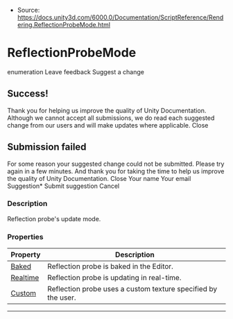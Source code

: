 * Source: https://docs.unity3d.com/6000.0/Documentation/ScriptReference/Rendering.ReflectionProbeMode.html

# ReflectionProbeMode
enumeration
Leave feedback
Suggest a change
## Success!
Thank you for helping us improve the quality of Unity Documentation. Although we cannot accept all submissions, we do read each suggested change from our users and will make updates where applicable.
Close
## Submission failed
For some reason your suggested change could not be submitted. Please <a>try again</a> in a few minutes. And thank you for taking the time to help us improve the quality of Unity Documentation.
Close
Your name Your email Suggestion* Submit suggestion
Cancel
### Description
Reflection probe's update mode.
### Properties
Property | Description  
---|---  
[Baked](https://docs.unity3d.com/6000.0/Documentation/ScriptReference/Rendering.ReflectionProbeMode.Baked.html) | Reflection probe is baked in the Editor.  
[Realtime](https://docs.unity3d.com/6000.0/Documentation/ScriptReference/Rendering.ReflectionProbeMode.Realtime.html) | Reflection probe is updating in real-time.  
[Custom](https://docs.unity3d.com/6000.0/Documentation/ScriptReference/Rendering.ReflectionProbeMode.Custom.html) | Reflection probe uses a custom texture specified by the user.  
* * *
